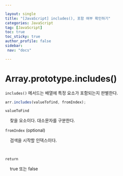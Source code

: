 ```yaml
---

layout: single
title: "[JavaScript] includes(), 포함 여부 확인하기"
categories: JavaScript
tag: [JavaScript]
toc: true
toc_sticky: true
author_profile: false
sidebar:
 nav: "docs"

---
```


# Array.prototype.includes()

`includes()` 메서드는 배열에 특정 요소가 포함되는지 판별한다.

```js
arr.includes(valueTofind, fromIndex);
```

`valueToFind` 

    찾을 요소이다. 대소문자를 구분한다.

`fromIndex` (optional)

    검색을 시작할 인덱스이다. 

<br>

`return`

    true 또는 false


